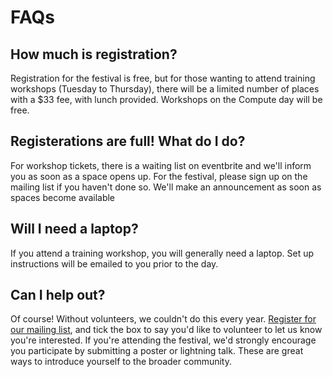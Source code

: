 # FAQs

## How much is registration?

Registration for the festival is free, but for those wanting to attend training workshops (Tuesday to Thursday), there will be a limited number of places with a $33 fee, with lunch provided. Workshops on the Compute day will be free.

## Registerations are full! What do I do?
For workshop tickets, there is a waiting list on eventbrite and we'll inform you as soon as a space opens up.
For the festival, please sign up on the mailing list if you haven't done so. We'll make an announcement as soon as spaces become available

## Will I need a laptop?

If you attend a training workshop, you will generally need a laptop. Set up instructions will be emailed to you prior to the day.

## Can I help out?

Of course! Without volunteers, we couldn't do this every year. <a href="https://docs.google.com/forms/d/e/1FAIpQLSf84vKYZADlIzdNvAcSW9mSZbU9XYhIqZKxaRdmMDDBm5dgNQ/viewform">Register for our mailing list</a>, and tick the box to say you'd like to volunteer to let us know you're interested. If you're attending the festival, we'd strongly encourage you participate by submitting a poster or lightning talk. These are great ways to introduce yourself to the broader community.
